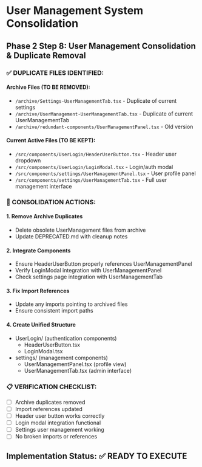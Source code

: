 # User Management System Consolidation

## Phase 2 Step 8: User Management Consolidation & Duplicate Removal

### ✅ DUPLICATE FILES IDENTIFIED:

#### Archive Files (TO BE REMOVED):

- `/archive/Settings-UserManagementTab.tsx` - Duplicate of current settings
- `/archive/UserManagement-UserManagementTab.tsx` - Duplicate of current UserManagementTab
- `/archive/redundant-components/UserManagementPanel.tsx` - Old version

#### Current Active Files (TO BE KEPT):

- `/src/components/UserLogin/HeaderUserButton.tsx` - Header user dropdown
- `/src/components/UserLogin/LoginModal.tsx` - Login/auth modal
- `/src/components/settings/UserManagementPanel.tsx` - User profile panel
- `/src/components/settings/UserManagementTab.tsx` - Full user management interface

### 🔧 CONSOLIDATION ACTIONS:

#### 1. Remove Archive Duplicates

- Delete obsolete UserManagement files from archive
- Update DEPRECATED.md with cleanup notes

#### 2. Integrate Components

- Ensure HeaderUserButton properly references UserManagementPanel
- Verify LoginModal integration with UserManagementPanel
- Check settings page integration with UserManagementTab

#### 3. Fix Import References

- Update any imports pointing to archived files
- Ensure consistent import paths

#### 4. Create Unified Structure

- UserLogin/ (authentication components)
  - HeaderUserButton.tsx
  - LoginModal.tsx
- settings/ (management components)
  - UserManagementPanel.tsx (profile view)
  - UserManagementTab.tsx (admin interface)

### 📋 VERIFICATION CHECKLIST:

- [ ] Archive duplicates removed
- [ ] Import references updated
- [ ] Header user button works correctly
- [ ] Login modal integration functional
- [ ] Settings user management working
- [ ] No broken imports or references

## Implementation Status: ✅ READY TO EXECUTE
